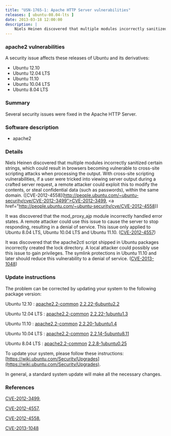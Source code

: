 ```yaml
---
title: "USN-1765-1: Apache HTTP Server vulnerabilities"
releases: [ ubuntu-08.04-lts ]
date: 2013-03-18 12:00:00
description: |
    Niels Heinen discovered that multiple modules incorrectly sanitized certain strings, which could result in browsers becoming vulnerable to cross-site scripting attacks when processing the output. With cross-site scripting vulnerabilities, if a user were tricked into viewing server output during a crafted server request, a remote attacker could exploit this to modify the contents, or steal confidential data (such as passwords), within the same domain. ([CVE-2012-4558](http://people.ubuntu.com/~ubuntu-security/cve/CVE-2012-3499">CVE-2012-3499</a>, <a href="http://people.ubuntu.com/~ubuntu-security/cve/CVE-2012-4558))
--- 
```

 
### apache2 vulnerabilities

A security issue affects these releases of Ubuntu and its derivatives:

* Ubuntu 12.10
* Ubuntu 12.04 LTS
* Ubuntu 11.10
* Ubuntu 10.04 LTS
* Ubuntu 8.04 LTS

### Summary

Several security issues were fixed in the Apache HTTP Server. 

### Software description

* apache2 

### Details

Niels Heinen discovered that multiple modules incorrectly sanitized certain strings, which could result in browsers becoming vulnerable to cross-site scripting attacks when processing the output. With cross-site scripting vulnerabilities, if a user were tricked into viewing server output during a crafted server request, a remote attacker could exploit this to modify the contents, or steal confidential data (such as passwords), within the same domain. ([CVE-2012-4558](http://people.ubuntu.com/~ubuntu-security/cve/CVE-2012-3499">CVE-2012-3499</a>, <a href="http://people.ubuntu.com/~ubuntu-security/cve/CVE-2012-4558))

It was discovered that the mod_proxy_ajp module incorrectly handled error states. A remote attacker could use this issue to cause the server to stop responding, resulting in a denial of service. This issue only applied to Ubuntu 8.04 LTS, Ubuntu 10.04 LTS and Ubuntu 11.10. ([CVE-2012-4557](http://people.ubuntu.com/~ubuntu-security/cve/CVE-2012-4557))

It was discovered that the apache2ctl script shipped in Ubuntu packages incorrectly created the lock directory. A local attacker could possibly use this issue to gain privileges. The symlink protections in Ubuntu 11.10 and later should reduce this vulnerability to a denial of service. ([CVE-2013-1048](http://people.ubuntu.com/~ubuntu-security/cve/CVE-2013-1048)) 

### Update instructions

The problem can be corrected by updating your system to the following package version:

Ubuntu 12.10
 : [apache2.2-common](https://launchpad.net/ubuntu/+source/apache2) <span> [2.2.22-6ubuntu2.2](https://launchpad.net/ubuntu/+source/apache2/2.2.22-6ubuntu2.2) </span> 

Ubuntu 12.04 LTS
 : [apache2.2-common](https://launchpad.net/ubuntu/+source/apache2) <span> [2.2.22-1ubuntu1.3](https://launchpad.net/ubuntu/+source/apache2/2.2.22-1ubuntu1.3) </span> 

Ubuntu 11.10
 : [apache2.2-common](https://launchpad.net/ubuntu/+source/apache2) <span> [2.2.20-1ubuntu1.4](https://launchpad.net/ubuntu/+source/apache2/2.2.20-1ubuntu1.4) </span> 

Ubuntu 10.04 LTS
 : [apache2.2-common](https://launchpad.net/ubuntu/+source/apache2) <span> [2.2.14-5ubuntu8.11](https://launchpad.net/ubuntu/+source/apache2/2.2.14-5ubuntu8.11) </span> 

Ubuntu 8.04 LTS
 : [apache2.2-common](https://launchpad.net/ubuntu/+source/apache2) <span> [2.2.8-1ubuntu0.25](https://launchpad.net/ubuntu/+source/apache2/2.2.8-1ubuntu0.25) </span> 

To update your system, please follow these instructions: [https://wiki.ubuntu.com/Security/Upgrades](https://wiki.ubuntu.com/Security/Upgrades).

In general, a standard system update will make all the necessary changes. 

### References

 [CVE-2012-3499](http://people.ubuntu.com/~ubuntu-security/cve/CVE-2012-3499), 

 [CVE-2012-4557](http://people.ubuntu.com/~ubuntu-security/cve/CVE-2012-4557), 

 [CVE-2012-4558](http://people.ubuntu.com/~ubuntu-security/cve/CVE-2012-4558), 

 [CVE-2013-1048](http://people.ubuntu.com/~ubuntu-security/cve/CVE-2013-1048)
 
